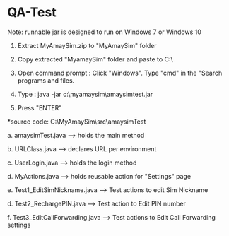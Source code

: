 # QA-Test

Note: runnable jar is designed to run on Windows 7 or Windows 10

1. Extract MyAmaySim.zip to "MyAmaySim" folder

2. Copy extracted "MyamaySim" folder and paste to C:\

3. Open command prompt : 
   Click "Windows". Type "cmd" in the "Search programs and files. 

4. Type : java -jar c:\myamaysim\amaysimtest.jar

5. Press "ENTER" 




*source code: C:\MyAmaySim\src\amaysimTest

a. amaysimTest.java --> holds the main method

b. URLClass.java --> declares URL per environment

c. UserLogin.java --> holds the login method

d. MyActions.java --> holds reusable action for "Settings" page

e. Test1_EditSimNickname.java --> Test actions to edit Sim Nickname

d. Test2_RechargePIN.java --> Test action to Edit PIN number

f. Test3_EditCallForwarding.java --> Test actions to Edit Call Forwarding settings
